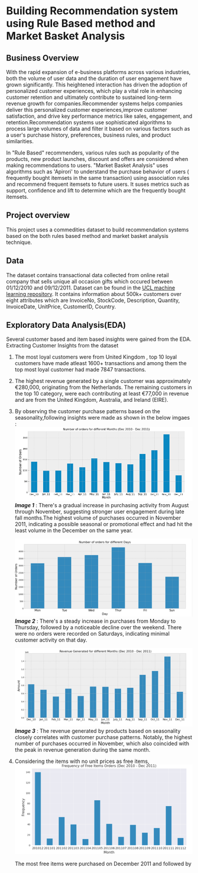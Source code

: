 # Building Recommendation system using Rule Based method and Market Basket Analysis
## Business Overview 
With the rapid expansion of e-business platforms across various industries, both the volume of user data and the duration of user engagement have grown significantly. This heightened interaction has driven the adoption of personalized customer experiences, which play a vital role in enhancing customer retention and ultimately contribute to sustained long-term revenue growth for companies.Recommender systems helps companies deliver this personalized customer experiences,improve customer satisfaction, and drive key performance metrics like sales, engagement, and retention.Recommendation systems use sophisticated algorithms to process large volumes of data and filter it based on various factors such as a user's purchase history, preferences, business rules, and product similarities.

In "Rule Based" recommenders, various rules such as popularity of the products, new product launches, discount and offers are considered when making recommendations to users. 
"Market Basket Analysis" uses algorithms such as 'Apirori' to understand the purchase behavior of users ( frequently bought itemsets in the same transaction) using association rules and recommend frequent itemsets to future users. It suses metrics such as support, confidence and lift to determine which are the frequently bought itemsets.

## Project overview 
This project uses a commedities dataset to build recommendation systems based on the both rules based method and market basket analysis technique. 
## Data 
The dataset contains transactional data collected from online retail company that sells unique all occasion gifts which occured between 01/12/2010 and 09/12/2011. Dataset can be found in the [UCL machine learning repository](https://archive.ics.uci.edu/dataset/352/online+retail). It contains information about 500k+ customers over eight attributes which are InvoiceNo, StockCode, Description, Quantity, InvoiceDate, UnitPrice, CustomerID, Country.
## Exploratory Data Analysis(EDA) 
Several customer based and item based insights were gained from the EDA.
Extracting Customer Insights from the dataset
1. The most loyal customers were from United Kingdom , top 10 loyal customers have made atleast 1600+ transactions and among them the top most loyal customer had made 7847 transactions.
2. The highest revenue generated by a single customer was approximately €280,000, originating from the Netherlands. The remaining customers in the top 10 category, were each contributing at least €77,000 in revenue and are from the United Kingdom, Australia, and Ireland (EIRE).
3. By observing the customer purchase patterns based on the seasonality,following insights were made as shown in the below imgaes :
   ![image1](Images/image1.png)
      ***Image 1*** : 
    There's a gradual increase in purchasing activity  from August through November, suggesting stronger user engagement during late fall months.The highest volume of purchases occurred in November 2011, indicating a possible seasonal or promotional effect and had hit the least volume in the December on the same year.

    ![image2](Images/image2.png)
      ***Image 2*** :
    There's a steady increase in purchases from Monday to Thursday, followed by a noticeable decline over the weekend. There were no orders were recorded on Saturdays, indicating minimal customer activity on that day.

   ![image3](Images/image3.png)
      ***Image 3*** :
   The revenue generated by products based on seasonality closely correlates with customer purchase patterns. Notably, the highest number of purchases occurred in November, which also coincided with the peak in revenue generation during the same month.
4. Considering the items with no unit prices as free items,
   ![image4](Images/image5.png)

   The most free items were purchased on December 2011 and followed by 

























